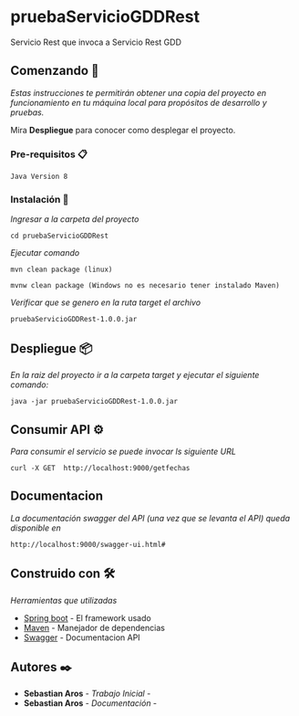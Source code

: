 # pruebaServicioGDDRest

Servicio Rest que invoca a Servicio Rest GDD 


## Comenzando 🚀

_Estas instrucciones te permitirán obtener una copia del proyecto en funcionamiento en tu máquina local para propósitos de desarrollo y pruebas._

Mira **Despliegue** para conocer como desplegar el proyecto.


### Pre-requisitos 📋
```
Java Version 8
```

### Instalación 🔧


_Ingresar a la carpeta del proyecto_

```
cd pruebaServicioGDDRest
```

_Ejecutar comando_

```
mvn clean package (linux)
```

```
mvnw clean package (Windows no es necesario tener instalado Maven) 
```
_Verificar que se genero en la ruta target el archivo_

```
pruebaServicioGDDRest-1.0.0.jar
```
## Despliegue 📦

_En la raiz del proyecto ir a la carpeta target
y ejecutar el siguiente comando:_ 

```
java -jar pruebaServicioGDDRest-1.0.0.jar
```
## Consumir API ⚙️

_Para consumir el servicio se puede invocar ls siguiente URL_
```
curl -X GET  http://localhost:9000/getfechas
```
## Documentacion
_La documentación swagger del API (una vez que se levanta el API) queda disponible en_
```
http://localhost:9000/swagger-ui.html#
```

## Construido con 🛠️

_Herramientas que utilizadas_

* [Spring boot](https://spring.io/projects/spring-boot) - El framework usado
* [Maven](https://maven.apache.org/) - Manejador de dependencias
* [Swagger](https://swagger.io/) - Documentacion API


## Autores ✒️

* **Sebastian Aros** - *Trabajo Inicial* - 
* **Sebastian Aros** - *Documentación* - 






